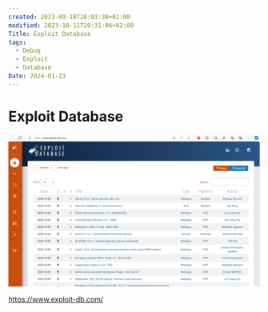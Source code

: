 ```yaml
---
created: 2023-09-18T20:03:30+02:00
modified: 2023-10-11T20:31:06+02:00
Title: Exploit Database
tags:
  - Debug
  - Exploit
  - Database
Date: 2024-01-23
---
```


# Exploit Database

![2023-09-18-Exploit Database_image_1](../_asset/2023-09-18-Exploit%20Database_image_1.png)

<https://www.exploit-db.com/>

